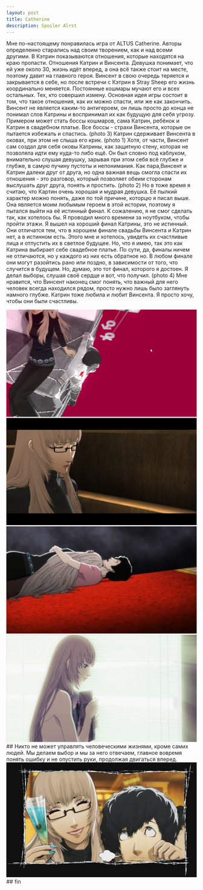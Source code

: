 ```yaml
---
layout: post
title: Catherine
description: Spoiler Alrst
---
```


Мне по-настоящему понравилась игра от ALTUS Catherine. Авторы определенно старались над своим творением, как и над всеми другими. 
В Кэтрин показываются отношения, которые находятся на краю пропасти. Отношения Катрин и Винсента. Девушка понимает, что ей уже около 30, жизнь идёт вперед, а она всё также стоит на месте, поэтому давит на главного героя. Винсент в свою очередь теряется и закрывается в себе, но после встречи с Кэтрин в Stray Sheep его жизнь координально меняется. 
Постоянные кошмары мучают его и всех остальных. Тех, кто совершил измену.
Основная идея игры состоит в том, что такое отношения, как их можно спасти, или же как закончить. Винсент не является каким-то антигероем, он лишь просто до конца не понимал слов Катрины и воспринимал их как будущую для себя угрозу. Примером может стать боссы кошмаров, сама Катрин, ребёнок и Катрин в свадебном платье. Все боссы - страхи Винсента, которые он пытается избежать и спастись. (photo 3) 
Катрин сдерживает Винсента в оковах, при этом не слыша его крик. (photo 1) Хотя, от части, Винсент сам создал для себя оковы Катрины, как защитную стену, которая не позволяла идти ему куда-то либо ещё. Он был словно под каблуком, внимательно слушая девушку, зарывая при этом себя всё глубже и глубже, в самую пучину пустоты и непонимания. Как пара,Винсент и Катрин далеки друг от друга, но одна важная вещь смогла спасти их отношения - это разговор, который позволяет обеим сторонам выслушать друг друга, понять и простить. (photo 2)
Но в тоже время я считаю, что Картин очень хорошая и мудрая девушка. Её пылкий характер можно понять, даже по той причине, которцю я писал выше. Она является моим любымым героем в этой истории, поэтому я пытался выйти на её истинный финал. 
К сожалению, я не смог сделать так, как хотелось бы. Я проводил много времени за ноутбуком, чтобы пройти этажи. Я вышел на хороший финал Катрины, это не истинный. Они отличатся тем, что в хорошем финале свадьбы Винсента и Катрин нет, а в истинном есть. Этого мне и хотелось, увидеть их счастливые лица и отпустить их в светлое будущее. Но, что я имею, так это как Катрина выбирает себе свадебное платье. 
По сути, да, финалы ничем не отличаются, но у каждого из них есть обратное но. В любом финале они могут разойтись рано или поздно, в зависимости от того, что случится в будущем. 
Но, думаю, это тот финал, которого я достоен. Я делал выборы, слушая своё сердце и вот, что получил. (photo 4)
Мне нравится, что Винсент наконец смог понять, что важный для него человек всегда находился рядом, просто нужно лишь было заглянуть намного глубже. Катрин тоже любила и любит Винсента. Я просто хочу, чтобы они были счастливы.
<div><img src="/blog/images/cat_title.png"></div>
<div><img src="/blog/images/stray_sheep.png"></div>
<div><img src="/blog/images/withyou.png"></div>
<div><img src="/blog/images/good_final.png"></div>
## Никто не может управлять человеческими жизнями, кроме самих людей. Мы делаем выбор и мы за него отвечаем, главное вовремя понять ошибку и не опустить руки, продолжая двигаться вперед. 
<div><img src="/blog/images/catherine.png"></div>
## fin


